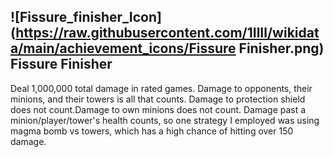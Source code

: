 ## ![Fissure_finisher_Icon](https://raw.githubusercontent.com/1IlIl/wikidata/main/achievement_icons/Fissure Finisher.png) Fissure Finisher


Deal 1,000,000 total damage in rated games. Damage to opponents, their minions, and their towers is all that counts. Damage to protection shield does not count.Damage to own minions does not count. Damage past a minion/player/tower's health counts, so one strategy I employed was using magma bomb vs towers, which has a high chance of hitting over 150 damage.
